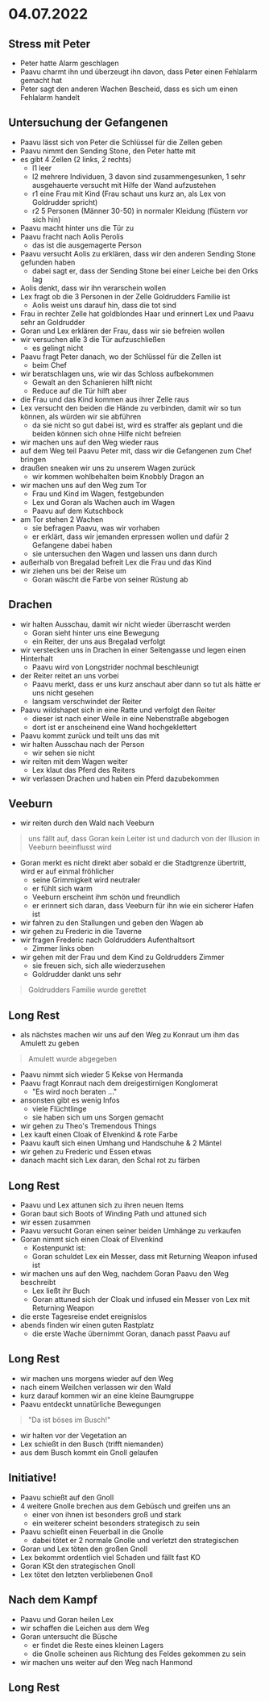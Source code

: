 # 04.07.2022
## Stress mit Peter
- Peter hatte Alarm geschlagen
- Paavu charmt ihn und überzeugt ihn davon, dass Peter einen Fehlalarm gemacht hat
- Peter sagt den anderen Wachen Bescheid, dass es sich um einen Fehlalarm handelt

## Untersuchung der Gefangenen
- Paavu lässt sich von Peter die Schlüssel für die Zellen geben
- Paavu nimmt den Sending Stone, den Peter hatte mit
- es gibt 4 Zellen (2 links, 2 rechts)
    - l1 leer
    - l2 mehrere Individuen, 3 davon sind zusammengesunken, 1 sehr ausgehauerte versucht mit Hilfe der Wand aufzustehen
    - r1 eine Frau mit Kind (Frau schaut uns kurz an, als Lex von Goldrudder spricht)
    - r2 5 Personen (Männer 30-50) in normaler Kleidung (flüstern vor sich hin)
- Paavu macht hinter uns die Tür zu
- Paavu fracht nach Aolis Perolis
    - das ist die ausgemagerte Person
- Paavu versucht Aolis zu erklären, dass wir den anderen Sending Stone gefunden haben
    - dabei sagt er, dass der Sending Stone bei einer Leiche bei den Orks lag
- Aolis denkt, dass wir ihn verarschein wollen
- Lex fragt ob die 3 Personen in der Zelle Goldrudders Familie ist
    - Aolis weist uns darauf hin, dass die tot sind
- Frau in rechter Zelle hat goldblondes Haar und erinnert Lex und Paavu sehr an Goldrudder
- Goran und Lex erklären der Frau, dass wir sie befreien wollen
- wir versuchen alle 3 die Tür aufzuschließen
    - es gelingt nicht
- Paavu fragt Peter danach, wo der Schlüssel für die Zellen ist
    - beim Chef
- wir beratschlagen uns, wie wir das Schloss aufbekommen
    - Gewalt an den Schanieren hilft nicht
    - Reduce auf die Tür hilft aber
- die Frau und das Kind kommen aus ihrer Zelle raus
- Lex versucht den beiden die Hände zu verbinden, damit wir so tun können, als würden wir sie abführen
    - da sie nicht so gut dabei ist, wird es straffer als geplant und die beiden können sich ohne Hilfe nicht befreien
- wir machen uns auf den Weg wieder raus
- auf dem Weg teil Paavu Peter mit, dass wir die Gefangenen zum Chef bringen
- draußen sneaken wir uns zu unserem Wagen zurück
    - wir kommen wohlbehalten beim Knobbly Dragon an
- wir machen uns auf den Weg zum Tor
    - Frau und Kind im Wagen, festgebunden
    - Lex und Goran als Wachen auch im Wagen
    - Paavu auf dem Kutschbock
- am Tor stehen 2 Wachen
    - sie befragen Paavu, was wir vorhaben
    - er erklärt, dass wir jemanden erpressen wollen und dafür 2 Gefangene dabei haben
    - sie untersuchen den Wagen und lassen uns dann durch
- außerhalb von Bregalad befreit Lex die Frau und das Kind
- wir ziehen uns bei der Reise um
    - Goran wäscht die Farbe von seiner Rüstung ab

## Drachen
- wir halten Ausschau, damit wir nicht wieder überrascht werden
    - Goran sieht hinter uns eine Bewegung
    - ein Reiter, der uns aus Bregalad verfolgt
- wir verstecken uns in Drachen in einer Seitengasse und legen einen Hinterhalt
    - Paavu wird von Longstrider nochmal beschleunigt
- der Reiter reitet an uns vorbei
    - Paavu merkt, dass er uns kurz anschaut aber dann so tut als hätte er uns nicht gesehen
    - langsam verschwindet der Reiter
- Paavu wildshapet sich in eine Ratte und verfolgt den Reiter
    - dieser ist nach einer Weile in eine Nebenstraße abgebogen
    - dort ist er anscheinend eine Wand hochgeklettert
- Paavu kommt zurück und teilt uns das mit
- wir halten Ausschau nach der Person
    - wir sehen sie nicht
- wir reiten mit dem Wagen weiter
    - Lex klaut das Pferd des Reiters
- wir verlassen Drachen und haben ein Pferd dazubekommen

## Veeburn
- wir reiten durch den Wald nach Veeburn
> uns fällt auf, dass Goran kein Leiter ist und dadurch von der Illusion in Veeburn beeinflusst wird
- Goran merkt es nicht direkt aber sobald er die Stadtgrenze übertritt, wird er auf einmal fröhlicher
    - seine Grimmigkeit wird neutraler
    - er fühlt sich warm
    - Veeburn erscheint ihm schön und freundlich
    - er erinnert sich daran, dass Veeburn für ihn wie ein sicherer Hafen ist
- wir fahren zu den Stallungen und geben den Wagen ab
- wir gehen zu Frederic in die Taverne
- wir fragen Frederic nach Goldrudders Aufenthaltsort
    - Zimmer links oben
- wir gehen mit der Frau und dem Kind zu Goldrudders Zimmer
    - sie freuen sich, sich alle wiederzusehen
    - Goldrudder dankt uns sehr
> Goldrudders Familie wurde gerettet

## Long Rest
- als nächstes machen wir uns auf den Weg zu Konraut um ihm das Amulett zu geben
> Amulett wurde abgegeben
- Paavu nimmt sich wieder 5 Kekse von Hermanda
- Paavu fragt Konraut nach dem dreigestirnigen Konglomerat
    - "Es wird noch beraten ..."
- ansonsten gibt es wenig Infos
    - viele Flüchtlinge
    - sie haben sich um uns Sorgen gemacht
- wir gehen zu Theo's Tremendous Things
- Lex kauft einen Cloak of Elvenkind & rote Farbe
- Paavu kauft sich einen Umhang und Handschuhe & 2 Mäntel
- wir gehen zu Frederic und Essen etwas
- danach macht sich Lex daran, den Schal rot zu färben

## Long Rest
- Paavu und Lex attunen sich zu ihren neuen Items
- Goran baut sich Boots of Winding Path und attuned sich
- wir essen zusammen
- Paavu versucht Goran einen seiner beiden Umhänge zu verkaufen
- Goran nimmt sich einen Cloak of Elvenkind
    - Kostenpunkt ist:
    - Goran schuldet Lex ein Messer, dass mit Returning Weapon infused ist
- wir machen uns auf den Weg, nachdem Goran Paavu den Weg beschreibt
    - Lex ließt ihr Buch
    - Goran attuned sich der Cloak und infused ein Messer von Lex mit Returning Weapon
- die erste Tagesreise endet ereignislos
- abends finden wir einen guten Rastplatz
    - die erste Wache übernimmt Goran, danach passt Paavu auf

## Long Rest
- wir machen uns morgens wieder auf den Weg
- nach einem Weilchen verlassen wir den Wald
- kurz darauf kommen wir an eine kleine Baumgruppe
- Paavu entdeckt unnatürliche Bewegungen
> "Da ist böses im Busch!"
- wir halten vor der Vegetation an
- Lex schießt in den Busch (trifft niemanden)
- aus dem Busch kommt ein Gnoll gelaufen

## Initiative!
- Paavu schießt auf den Gnoll
- 4 weitere Gnolle brechen aus dem Gebüsch und greifen uns an
    - einer von ihnen ist besonders groß und stark
    - ein weiterer scheint besonders strategisch zu sein
- Paavu schießt einen Feuerball in die Gnolle
    - dabei tötet er 2 normale Gnolle und verletzt den strategischen
- Goran und Lex töten den großen Gnoll
- Lex bekommt ordentlich viel Schaden und fällt fast KO
- Goran KSt den strategischen Gnoll
- Lex tötet den letzten verbliebenen Gnoll

## Nach dem Kampf
- Paavu und Goran heilen Lex
- wir schaffen die Leichen aus dem Weg
- Goran untersucht die Büsche
    - er findet die Reste eines kleinen Lagers
    - die Gnolle scheinen aus Richtung des Feldes gekommen zu sein
- wir machen uns weiter auf den Weg nach Hanmond

## Long Rest